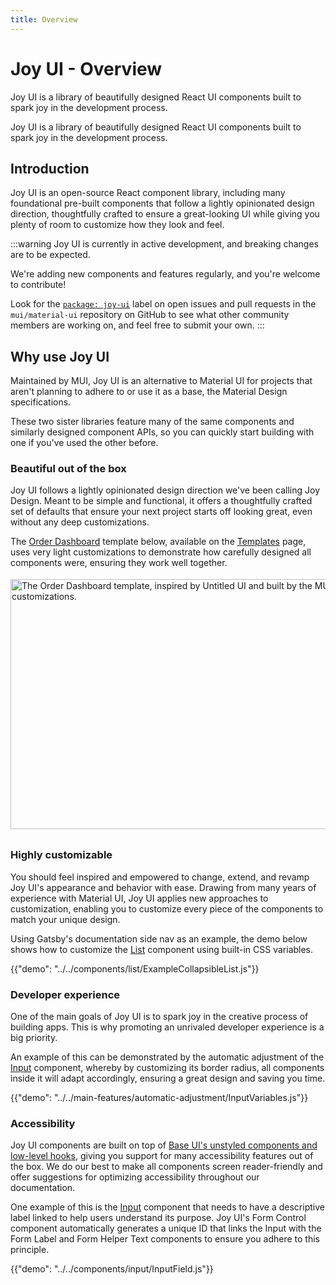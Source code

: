 ```yaml
---
title: Overview
---
```


# Joy UI - Overview

<p class="description">Joy UI is a library of beautifully designed React UI components built to spark joy in the development process.</p>

Joy UI is a library of beautifully designed React UI components built to spark joy in the development process.

## Introduction

Joy UI is an open-source React component library, including many foundational pre-built components that follow a lightly opinionated design direction, thoughtfully crafted to ensure a great-looking UI while giving you plenty of room to customize how they look and feel.

:::warning
Joy UI is currently in active development, and breaking changes are to be expected.

We're adding new components and features regularly, and you're welcome to contribute!

Look for the [`package: joy-ui`](https://github.com/mui/material-ui/labels/package%3A%20joy-ui) label on open issues and pull requests in the `mui/material-ui` repository on GitHub to see what other community members are working on, and feel free to submit your own.
:::

## Why use Joy UI

Maintained by MUI, Joy UI is an alternative to Material UI for projects that aren't planning to adhere to or use it as a base, the Material Design specifications.

These two sister libraries feature many of the same components and similarly designed component APIs, so you can quickly start building with one if you've used the other before.

### Beautiful out of the box

Joy UI follows a lightly opinionated design direction we've been calling Joy Design.
Meant to be simple and functional, it offers a thoughtfully crafted set of defaults that ensure your next project starts off looking great, even without any deep customizations.

The [Order Dashboard](/joy-ui/getting-started/templates/order-dashboard/) template below, available on the [Templates](/joy-ui/getting-started/templates/) page, uses very light customizations to demonstrate how carefully designed all components were, ensuring they work well together.

<img src="/static/joy-ui/overview/order-dashboard.png" style="width: 814px; margin-top: 4px; margin-bottom: 8px;" alt="The Order Dashboard template, inspired by Untitled UI and built by the MUI team using Joy UI with very little customizations." width="1628" height="400" />

### Highly customizable

You should feel inspired and empowered to change, extend, and revamp Joy UI's appearance and behavior with ease.
Drawing from many years of experience with Material UI, Joy UI applies new approaches to customization, enabling you to customize every piece of the components to match your unique design.

Using Gatsby's documentation side nav as an example, the demo below shows how to customize the [List](/joy-ui/react-list/) component using built-in CSS variables.

{{"demo": "../../components/list/ExampleCollapsibleList.js"}}

### Developer experience

One of the main goals of Joy UI is to spark joy in the creative process of building apps.
This is why promoting an unrivaled developer experience is a big priority.

An example of this can be demonstrated by the automatic adjustment of the [Input](/joy-ui/react-input/) component, whereby by customizing its border radius, all components inside it will adapt accordingly, ensuring a great design and saving you time.

{{"demo": "../../main-features/automatic-adjustment/InputVariables.js"}}

### Accessibility

Joy UI components are built on top of [Base UI's unstyled components and low-level hooks](/base-ui/getting-started/), giving you support for many accessibility features out of the box.
We do our best to make all components screen reader-friendly and offer suggestions for optimizing accessibility throughout our documentation.

One example of this is the [Input](/joy-ui/react-input/) component that needs to have a descriptive label linked to help users understand its purpose.
Joy UI's Form Control component automatically generates a unique ID that links the Input with the Form Label and Form Helper Text components to ensure you adhere to this principle.

{{"demo": "../../components/input/InputField.js"}}
